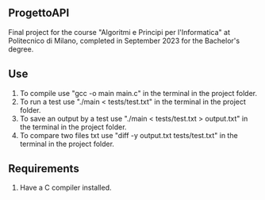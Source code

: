 ## ProgettoAPI

Final project for the course "Algoritmi e Principi per l'Informatica" at Politecnico di Milano, completed in September 2023 for the Bachelor's degree.

## Use

1) To compile use "gcc -o main main.c" in the terminal in the project folder.
2) To run a test use "./main < tests/test.txt" in the terminal in the project folder.
3) To save an output by a test use "./main < tests/test.txt > output.txt" in the terminal in the project folder.
4) To compare two files txt use "diff -y output.txt tests/test.txt" in the terminal in the project folder.

## Requirements

1) Have a C compiler installed.